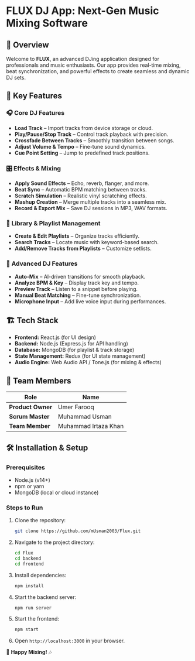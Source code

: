 # **FLUX DJ App: Next-Gen Music Mixing Software**

## 🎵 **Overview**
Welcome to **FLUX**, an advanced DJing application designed for professionals and music enthusiasts. Our app provides real-time mixing, beat synchronization, and powerful effects to create seamless and dynamic DJ sets.

## 🚀 **Key Features**
### 🎧 **Core DJ Features**
- **Load Track** – Import tracks from device storage or cloud.
- **Play/Pause/Stop Track** – Control track playback with precision.
- **Crossfade Between Tracks** – Smoothly transition between songs.
- **Adjust Volume & Tempo** – Fine-tune sound dynamics.
- **Cue Point Setting** – Jump to predefined track positions.

### 🎛 **Effects & Mixing**
- **Apply Sound Effects** – Echo, reverb, flanger, and more.
- **Beat Sync** – Automatic BPM matching between tracks.
- **Scratch Simulation** – Realistic vinyl scratching effects.
- **Mashup Creation** – Merge multiple tracks into a seamless mix.
- **Record & Export Mix** – Save DJ sessions in MP3, WAV formats.

### 📂 **Library & Playlist Management**
- **Create & Edit Playlists** – Organize tracks efficiently.
- **Search Tracks** – Locate music with keyword-based search.
- **Add/Remove Tracks from Playlists** – Customize setlists.

### 🎤 **Advanced DJ Features**
- **Auto-Mix** – AI-driven transitions for smooth playback.
- **Analyze BPM & Key** – Display track key and tempo.
- **Preview Track** – Listen to a snippet before playing.
- **Manual Beat Matching** – Fine-tune synchronization.
- **Microphone Input** – Add live voice input during performances.

## 🏗 **Tech Stack**
- **Frontend:** React.js (for UI design)
- **Backend:** Node.js (Express.js for API handling)
- **Database:** MongoDB (for playlist & track storage)
- **State Management:** Redux (for UI state management)
- **Audio Engine:** Web Audio API / Tone.js (for mixing & effects)

## 👥 **Team Members**
| Role | Name |
|------|------|
| **Product Owner** | Umer Farooq |
| **Scrum Master** | Muhammad Usman |
| **Team Member** | Muhammad Irtaza Khan |

## 🛠 **Installation & Setup**
### **Prerequisites**
- Node.js (v14+)
- npm or yarn
- MongoDB (local or cloud instance)

### **Steps to Run**
1. Clone the repository:  
   ```sh
   git clone https://github.com/mUsman2003/Flux.git
   ```
2. Navigate to the project directory:  
   ```sh
   cd Flux
   cd backend
   cd frontend
   ```
3. Install dependencies:  
   ```sh
   npm install
   ```
4. Start the backend server:  
   ```sh
   npm run server
   ```
5. Start the frontend:  
   ```sh
   npm start
   ```
6. Open `http://localhost:3000` in your browser.

🚀 **Happy Mixing!** 🎶

